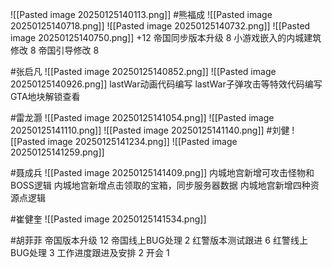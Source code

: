 ![[Pasted image 20250125140113.png]]
#熊福成 
![[Pasted image 20250125140718.png]]
![[Pasted image 20250125140732.png]]
![[Pasted image 20250125140750.png]]
+12
帝国同步版本升级                                                  8
小游戏嵌入的内城建筑修改                                   8
帝国引导修改                                                         8

#张启凡 
![[Pasted image 20250125140852.png]]
![[Pasted image 20250125140926.png]]
lastWar动画代码编写
lastWar子弹攻击等特效代码编写
GTA地块解锁查看

#雷龙灏 
![[Pasted image 20250125141054.png]]
![[Pasted image 20250125141110.png]]
![[Pasted image 20250125141140.png]]
#刘健 
![[Pasted image 20250125141234.png]]
![[Pasted image 20250125141259.png]]

#聂成兵 
![[Pasted image 20250125141409.png]]
内城地宫新增可攻击怪物和BOSS逻辑
内城地宫新增点击领取的宝箱，同步服务器数据
内城地宫新增四种资源点逻辑

#崔健奎 
![[Pasted image 20250125141534.png]]


#胡菲菲 
帝国版本升级 12
帝国线上BUG处理      2
红警版本测试跟进 6
红警线上BUG处理     3
工作进度跟进及安排   2
开会 1